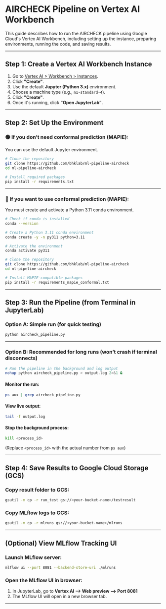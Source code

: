 # AIRCHECK Pipeline on Vertex AI Workbench

This guide describes how to run the AIRCHECK pipeline using Google Cloud's Vertex AI Workbench, including setting up the instance, preparing environments, running the code, and saving results.

---

## Step 1: Create a Vertex AI Workbench Instance

1. Go to [Vertex AI > Workbench > Instances](https://console.cloud.google.com/vertex-ai/workbench/instances).
2. Click **"Create"**.
3. Use the default **Jupyter (Python 3.x)** environment.
4. Choose a machine type (e.g., `n1-standard-4`).
5. Click **"Create"**.
6. Once it's running, click **"Open JupyterLab"**.

---

## Step 2: Set Up the Environment

### 🟢 If you **don’t need conformal prediction (MAPIE)**:

You can use the default Jupyter environment.

```bash
# Clone the repository
git clone https://github.com/bhklab/ml-pipeline-aircheck
cd ml-pipeline-aircheck

# Install required packages
pip install -r requirements.txt
```

---

### 🔵 If you **want to use conformal prediction (MAPIE)**:

You must create and activate a Python 3.11 conda environment.

```bash
# Check if conda is installed
conda --version

# Create a Python 3.11 conda environment
conda create -y -n py311 python=3.11

# Activate the environment
conda activate py311

# Clone the repository
git clone https://github.com/bhklab/ml-pipeline-aircheck
cd ml-pipeline-aircheck

# Install MAPIE-compatible packages
pip install -r requirements_mapie_conformal.txt
```

---

## Step 3: Run the Pipeline (from Terminal in JupyterLab)

### Option A: Simple run (for quick testing)

```bash
python aircheck_pipeline.py
```

---

### Option B: Recommended for long runs (won’t crash if terminal disconnects)

```bash
# Run the pipeline in the background and log output
nohup python aircheck_pipeline.py > output.log 2>&1 &
```

#### Monitor the run:
```bash
ps aux | grep aircheck_pipeline.py
```

#### View live output:
```bash
tail -f output.log
```

#### Stop the background process:
```bash
kill <process_id>
```

(Replace `<process_id>` with the actual number from `ps aux`)

---

## Step 4: Save Results to Google Cloud Storage (GCS)

### Copy result folder to GCS:
```bash
gsutil -m cp -r run_test gs://<your-bucket-name>/testresult
```

### Copy MLflow logs to GCS:
```bash
gsutil -m cp -r mlruns gs://<your-bucket-name>/mlruns
```

---

## (Optional) View MLflow Tracking UI

### Launch MLflow server:
```bash
mlflow ui --port 8081 --backend-store-uri ./mlruns
```

### Open the MLflow UI in browser:
1. In JupyterLab, go to **Vertex AI --> Web preview --> Port 8081**
2. The MLflow UI will open in a new browser tab.

---
